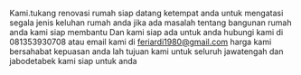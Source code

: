 Kami.tukang renovasi rumah siap datang ketempat anda untuk mengatasi segala jenis keluhan rumah anda  jika ada masalah tentang bangunan rumah anda kami siap membantu Dan kami siap ada untuk anda hubungi kami di 081353930708 atau email kami di feriardi1980@gmail.com harga kami bersahabat kepuasan anda lah tujuan kami untuk seluruh jawatengah dan jabodetabek kami siap untuk anda 
